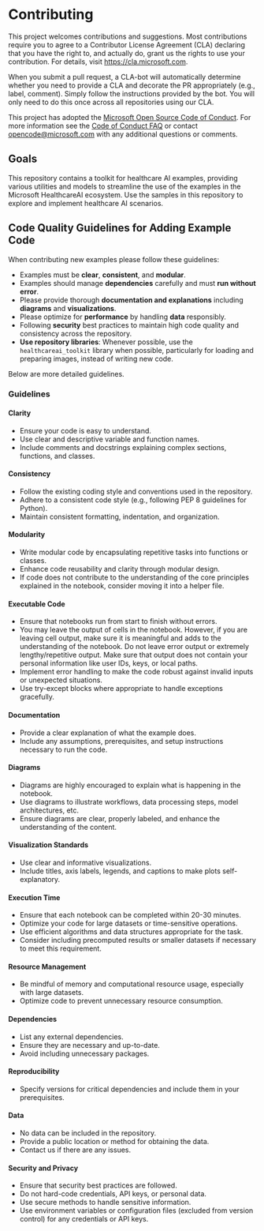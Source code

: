 # Contributing

This project welcomes contributions and suggestions. Most contributions require you to
agree to a Contributor License Agreement (CLA) declaring that you have the right to,
and actually do, grant us the rights to use your contribution. For details, visit
https://cla.microsoft.com.

When you submit a pull request, a CLA-bot will automatically determine whether you need
to provide a CLA and decorate the PR appropriately (e.g., label, comment). Simply follow the
instructions provided by the bot. You will only need to do this once across all repositories using our CLA.

This project has adopted the [Microsoft Open Source Code of Conduct](https://opensource.microsoft.com/codeofconduct/).
For more information see the [Code of Conduct FAQ](https://opensource.microsoft.com/codeofconduct/faq/)
or contact [opencode@microsoft.com](mailto:opencode@microsoft.com) with any additional questions or comments.

## Goals

This repository contains a toolkit for healthcare AI examples, providing various utilities and models to streamline the use of the examples in the Microsoft HealthcareAI ecosystem. Use the samples in this repository to explore and implement healthcare AI scenarios.

## Code Quality Guidelines for Adding Example Code

When contributing new examples please follow these guidelines:

* Examples must be **clear**, **consistent**, and **modular**.
* Examples should manage **dependencies** carefully and must **run without error**. 
* Please provide thorough **documentation and explanations** including **diagrams** and **visualizations**. 
* Please optimize for **performance** by handling **data** responsibly. 
* Following **security** best practices to maintain high code quality and consistency across the repository.
* **Use repository libraries**: Whenever possible, use the `healthcareai_toolkit` library when possible, particularly for loading and preparing images, instead of writing new code.

Below are more detailed guidelines.

### Guidelines

#### Clarity
- Ensure your code is easy to understand.
- Use clear and descriptive variable and function names.
- Include comments and docstrings explaining complex sections, functions, and classes.

#### Consistency
- Follow the existing coding style and conventions used in the repository.
- Adhere to a consistent code style (e.g., following PEP 8 guidelines for Python).
- Maintain consistent formatting, indentation, and organization.

#### Modularity
- Write modular code by encapsulating repetitive tasks into functions or classes.
- Enhance code reusability and clarity through modular design.
- If code does not contribute to the understanding of the core principles explained in the notebook, consider moving it into a helper file.

#### Executable Code
- Ensure that notebooks run from start to finish without errors.
- You may leave the output of cells in the notebook. However, if you are leaving cell output, make sure it is meaningful and adds to the understanding of the notebook. Do not leave error output or extremely lengthy/repetitive output. Make sure that output does not contain your personal information like user IDs, keys, or local paths.
- Implement error handling to make the code robust against invalid inputs or unexpected situations.
- Use try-except blocks where appropriate to handle exceptions gracefully.

#### Documentation
- Provide a clear explanation of what the example does.
- Include any assumptions, prerequisites, and setup instructions necessary to run the code.

#### Diagrams
- Diagrams are highly encouraged to explain what is happening in the notebook.
- Use diagrams to illustrate workflows, data processing steps, model architectures, etc.
- Ensure diagrams are clear, properly labeled, and enhance the understanding of the content.

#### Visualization Standards
- Use clear and informative visualizations.
- Include titles, axis labels, legends, and captions to make plots self-explanatory.

#### Execution Time
- Ensure that each notebook can be completed within 20-30 minutes.
- Optimize your code for large datasets or time-sensitive operations.
- Use efficient algorithms and data structures appropriate for the task.
- Consider including precomputed results or smaller datasets if necessary to meet this requirement.

#### Resource Management
- Be mindful of memory and computational resource usage, especially with large datasets.
- Optimize code to prevent unnecessary resource consumption.

#### Dependencies
- List any external dependencies.
- Ensure they are necessary and up-to-date.
- Avoid including unnecessary packages.

#### Reproducibility
- Specify versions for critical dependencies and include them in your prerequisites.

#### Data
- No data can be included in the repository.
- Provide a public location or method for obtaining the data.
- Contact us if there are any issues.

#### Security and Privacy
- Ensure that security best practices are followed.
- Do not hard-code credentials, API keys, or personal data.
- Use secure methods to handle sensitive information.
- Use environment variables or configuration files (excluded from version control) for any credentials or API keys.

